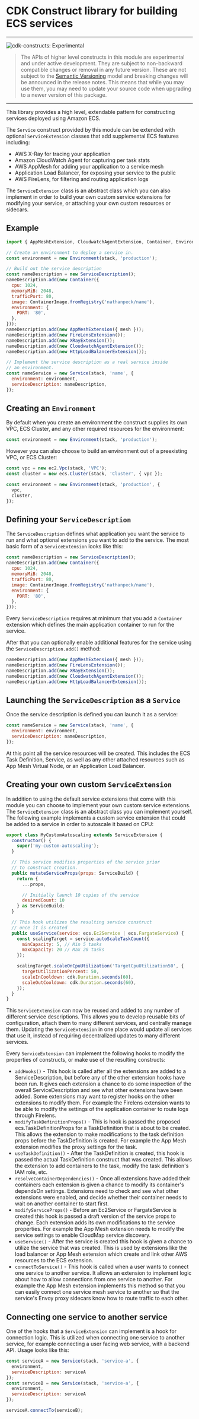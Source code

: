 # CDK Construct library for building ECS services
<!--BEGIN STABILITY BANNER-->
---

![cdk-constructs: Experimental](https://img.shields.io/badge/cdk--constructs-experimental-important.svg?style=for-the-badge)

> The APIs of higher level constructs in this module are experimental and under active development. They are subject to non-backward compatible changes or removal in any future version. These are not subject to the [Semantic Versioning](https://semver.org/) model and breaking changes will be announced in the release notes. This means that while you may use them, you may need to update your source code when upgrading to a newer version of this package.

---
<!--END STABILITY BANNER-->

This library provides a high level, extendable pattern for constructing services
deployed using Amazon ECS.

The `Service` construct provided by this module can be extended with optional `ServiceExtension` classes that add supplemental ECS features including:

- AWS X-Ray for tracing your application
- Amazon CloudWatch Agent for capturing per task stats
- AWS AppMesh for adding your application to a service mesh
- Application Load Balancer, for exposing your service to the public
- AWS FireLens, for filtering and routing application logs

The `ServiceExtension` class is an abstract class which you can also implement in
order to build your own custom service extensions for modifying your service, or
attaching your own custom resources or sidecars.

## Example

```js
import { AppMeshExtension, CloudwatchAgentExtension, Container, Environment, FireLensExtension, HttpLoadBalancerExtension, Service, ServiceDescription, XRayExtension } from 'ecs-service-builder';

// Create an environment to deploy a service in.
const environment = new Environment(stack, 'production');

// Build out the service description
const nameDescription = new ServiceDescription();
nameDescription.add(new Container({
  cpu: 1024,
  memoryMiB: 2048,
  trafficPort: 80,
  image: ContainerImage.fromRegistry('nathanpeck/name'),
  environment: {
    PORT: '80',
  },
}));
nameDescription.add(new AppMeshExtension({ mesh }));
nameDescription.add(new FireLensExtension());
nameDescription.add(new XRayExtension());
nameDescription.add(new CloudwatchAgentExtension());
nameDescription.add(new HttpLoadBalancerExtension());

// Implement the service description as a real service inside
// an environment.
const nameService = new Service(stack, 'name', {
  environment: environment,
  serviceDescription: nameDescription,
});
```

## Creating an `Environment`

By default when you create an environment the construct supplies its own VPC,
ECS Cluster, and any other required resources for the environment:

```js
const environment = new Environment(stack, 'production');
```

However you can also choose to build an environment out of a preexisting VPC,
or ECS Cluster:

```js
const vpc = new ec2.Vpc(stack, 'VPC');
const cluster = new ecs.Cluster(stack, 'Cluster', { vpc });

const environment = new Environment(stack, 'production', {
  vpc,
  cluster,
});
```

## Defining your `ServiceDescription`

The `ServiceDescription` defines what application you want the service to run and
what optional extensions you want to add to the service. The most basic form of a `ServiceExtension` looks like this:

```js
const nameDescription = new ServiceDescription();
nameDescription.add(new Container({
  cpu: 1024,
  memoryMiB: 2048,
  trafficPort: 80,
  image: ContainerImage.fromRegistry('nathanpeck/name'),
  environment: {
    PORT: '80',
  },
}));
```

Every `ServiceDescription` requires at minimum that you add a `Container` extension
which defines the main application container to run for the service.

After that you can optionally enable additional features for the service using the `ServiceDescription.add()` method:

```js
nameDescription.add(new AppMeshExtension({ mesh }));
nameDescription.add(new FireLensExtension());
nameDescription.add(new XRayExtension());
nameDescription.add(new CloudwatchAgentExtension());
nameDescription.add(new HttpLoadBalancerExtension());
```

## Launching the `ServiceDescription` as a `Service`

Once the service description is defined you can launch it as a service:

```js
const nameService = new Service(stack, 'name', {
  environment: environment,
  serviceDescription: nameDescription,
});
```

At this point all the service resources will be created. This includes the ECS Task
Definition, Service, as well as any other attached resources such as App Mesh Virtual
Node, or an Application Load Balancer.

## Creating your own custom `ServiceExtension`

In addition to using the default service extensions that come with this module you
can choose to implement your own custom service extensions. The `ServiceExtension`
class is an abstract class you can implement yourself. The following example
implements a custom service extension that could be added to a service in order to
autoscale it based on CPU:

```js
export class MyCustomAutoscaling extends ServiceExtension {
  constructor() {
    super('my-custom-autoscaling');
  }

  // This service modifies properties of the service prior
  // to construct creation.
  public mutateServiceProps(props: ServiceBuild) {
    return {
      ...props,

      // Initially launch 10 copies of the service
      desiredCount: 10
    } as ServiceBuild;
  }

  // This hook utilizes the resulting service construct
  // once it is created
  public useService(service: ecs.Ec2Service | ecs.FargateService) {
    const scalingTarget = service.autoScaleTaskCount({
      minCapacity: 5, // Min 5 tasks
      maxCapacity: 20 // Max 20 tasks
    });

    scalingTarget.scaleOnCpuUtilization('TargetCpuUtilization50', {
      targetUtilizationPercent: 50,
      scaleInCooldown: cdk.Duration.seconds(60),
      scaleOutCooldown: cdk.Duration.seconds(60),
    });
  }
}
```

This `ServiceExtension` can now be reused and added to any number of different
service descriptions. This allows you to develop reusable bits of configuration,
attach them to many different services, and centrally manage them. Updating the
`ServiceExtension` in one place would update all services that use it, instead of
requiring decentralized updates to many different services.

Every `ServiceExtension` can implement the following hooks to modify the properties
of constructs, or make use of the resulting constructs:

* `addHooks()` - This hook is called after all the extensions are added to a ServiceDescription, but before any of the other extension hooks have been run. It gives each extension a chance to do some inspection of the overall ServiceDescription and see what other extensions have been added. Some extensions may want to register hooks on the other extensions to modify them. For example the Firelens extension wants to be able to modify the settings of the application container to route logs through Firelens.
* `modifyTaskDefinitionProps()` - This is hook is passed the proposed ecs.TaskDefinitionProps for a TaskDefinition that is about to be created. This allows the extension to make modifications to the task definition props before the TaskDefinition is created. For example the App Mesh extension modifies the proxy settings for the task.
* `useTaskDefinition()` - After the TaskDefinition is created, this hook is passed the actual TaskDefinition construct that was created. This allows the extension to add containers to the task, modify the task definition's IAM role, etc.
* `resolveContainerDependencies()` - Once all extensions have added their containers each extension is given a chance to modify its container's dependsOn settings. Extensions need to check and see what other extensions were enabled, and decide whether their container needs to wait on another container to start first.
* `modifyServiceProps()` - Before an Ec2Service or FargateService is created this hook is passed a draft version of the service props to change. Each extension adds its own modifications to the service properties. For example the App Mesh extension needs to modify the service settings to enable CloudMap service discovery.
* `useService()` - After the service is created this hook is given a chance to utilize the service that was created. This is used by extensions like the load balancer or App Mesh extension which create and link other AWS resources to the ECS extension.
* `connectToService()` - This hook is called when a user wants to connect one service to another service. It allows an extension to implement logic about how to allow connections from one service to another. For example the App Mesh extension implements this method so that you can easily connect one service mesh service to another so that the service's Envoy proxy sidecars know how to route traffic to each other.

## Connecting one service to another service

One of the hooks that a `ServiceExtension` can implement is a hook for connection
logic. This is utilized when connecting one service to another service, for example
connecting a user facing web service, with a backend API. Usage looks like this:

```js
const serviceA = new Service(stack, 'service-a', {
  environment,
  serviceDescription: serviceA
});
const serviceB = new Service(stack, 'service-a', {
  environment,
  serviceDescription: serviceA
});

serviceA.connectTo(serviceB);
```